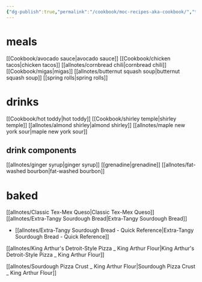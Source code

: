 ```yaml
---
{"dg-publish":true,"permalink":"/cookbook/moc-recipes-aka-cookbook/","tags":["gardenEntry"]}
---
```




# meals
[[Cookbook/avocado sauce\|avocado sauce]]
[[Cookbook/chicken tacos\|chicken tacos]]
[[allnotes/cornbread chili\|cornbread chili]]
[[Cookbook/migas\|migas]]
[[allnotes/butternut squash soup\|butternut squash soup]]
[[spring rolls\|spring rolls]]



# drinks
[[Cookbook/hot toddy\|hot toddy]]
[[Cookbook/shirley temple\|shirley temple]]
[[allnotes/almond shirley\|almond shirley]]
[[allnotes/maple new york sour\|maple new york sour]]

## drink components
[[allnotes/ginger syrup\|ginger syrup]]
[[grenadine\|grenadine]]
[[allnotes/fat-washed bourbon\|fat-washed bourbon]]







# baked


[[allnotes/Classic Tex-Mex Queso\|Classic Tex-Mex Queso]]
[[allnotes/Extra-Tangy Sourdough Bread\|Extra-Tangy Sourdough Bread]]
 - [[allnotes/Extra-Tangy Sourdough Bread - Quick Reference\|Extra-Tangy Sourdough Bread - Quick Reference]]
 
 [[allnotes/King Arthur's Detroit-Style Pizza _ King Arthur Flour\|King Arthur's Detroit-Style Pizza _ King Arthur Flour]]
 
 [[allnotes/Sourdough Pizza Crust _ King Arthur Flour\|Sourdough Pizza Crust _ King Arthur Flour]]


 
 